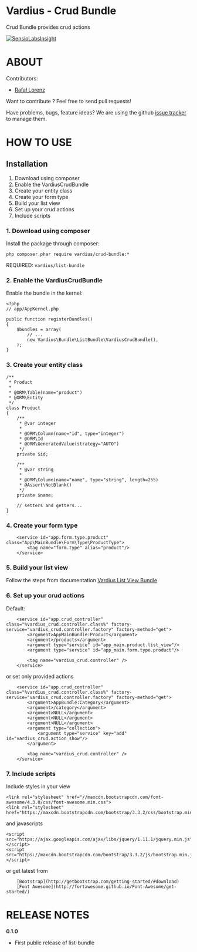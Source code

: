 Vardius - Crud Bundle
======================================

Crud Bundle provides crud actions

[![SensioLabsInsight](https://insight.sensiolabs.com/projects/b96120a7-5502-4dc4-9e90-f1ac88a7b6c9/big.png)](https://insight.sensiolabs.com/projects/b96120a7-5502-4dc4-9e90-f1ac88a7b6c9)

ABOUT
==================================================
Contributors:

* [Rafał Lorenz](http://rafallorenz.com)

Want to contribute ? Feel free to send pull requests!

Have problems, bugs, feature ideas?
We are using the github [issue tracker](https://github.com/vardius/crud-bundle/issues) to manage them.

HOW TO USE
==================================================

Installation
----------------
1. Download using composer
2. Enable the VardiusCrudBundle
3. Create your entity class
4. Create your form type
5. Build your list view
6. Set up your crud actions
7. Include scripts


### 1. Download using composer

Install the package through composer:

    php composer.phar require vardius/crud-bundle:*

REQUIRED: `vardius/list-bundle`

### 2. Enable the VardiusCrudBundle
Enable the bundle in the kernel:

    <?php
    // app/AppKernel.php

    public function registerBundles()
    {
        $bundles = array(
            // ...
            new Vardius\Bundle\ListBundle\VardiusCrudBundle(),
        );
    }

### 3. Create your entity class

    /**
     * Product
     *
     * @ORM\Table(name="product")
     * @ORM\Entity
     */
    class Product
    {
        /**
         * @var integer
         *
         * @ORM\Column(name="id", type="integer")
         * @ORM\Id
         * @ORM\GeneratedValue(strategy="AUTO")
         */
        private $id;

        /**
         * @var string
         *
         * @ORM\Column(name="name", type="string", length=255)
         * @Assert\NotBlank()
         */
        private $name;

        // setters and getters...
    }

### 4. Create your form type

        <service id="app.form.type.product" class="App\MainBundle\Form\Type\ProductType">
            <tag name="form.type" alias="product"/>
        </service>

### 5. Build your list view
Follow the steps from documentation [Vardius List View Bundle](https://github.com/Vardius/list-bundle)

### 6. Set up your crud actions
Default:

        <service id="app.crud_controller" class="%vardius_crud.controller.class%" factory-service="vardius_crud.controller.factory" factory-method="get">
            <argument>AppMainBundle:Product</argument>
            <argument>/products</argument>
            <argument type="service" id="app_main.product.list_view"/>
            <argument type="service" id="app_main.form.type.product"/>

            <tag name="vardius_crud.controller" />
        </service>

or set only provided actions

        <service id="app.crud_controller" class="%vardius_crud.controller.class%" factory-service="vardius_crud.controller.factory" factory-method="get">
            <argument>AppBundle:Category</argument>
            <argument>/category</argument>
            <argument>NULL</argument>
            <argument>NULL</argument>
            <argument>NULL</argument>
            <argument type="collection">
                <argument type="service" key="add" id="vardius_crud.action_show"/>
            </argument>

            <tag name="vardius_crud.controller" />
        </service>

### 7. Include scripts
Include styles in your view

    <link rel="stylesheet" href="//maxcdn.bootstrapcdn.com/font-awesome/4.3.0/css/font-awesome.min.css">
    <link rel="stylesheet" href="https://maxcdn.bootstrapcdn.com/bootstrap/3.3.2/css/bootstrap.min.css">

and javascripts

    <script src="https://ajax.googleapis.com/ajax/libs/jquery/1.11.1/jquery.min.js"></script>
    <script src="https://maxcdn.bootstrapcdn.com/bootstrap/3.3.2/js/bootstrap.min.js"></script>

or get latest from

        [Bootstrap](http://getbootstrap.com/getting-started/#download)
        [Font Awesome](http://fortawesome.github.io/Font-Awesome/get-started/)

RELEASE NOTES
==================================================
**0.1.0**

- First public release of list-bundle

